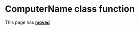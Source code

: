 # ComputerName class function #

This page has [**moved**](https://lib-docs.delphidabbler.com/SysInfo/5/API/TPJComputerInfo-ComputerName)
